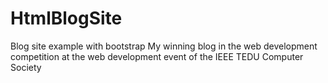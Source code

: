 # HtmlBlogSite
Blog site example with bootstrap My winning blog in the web development competition at the web development event of the IEEE TEDU Computer Society 
